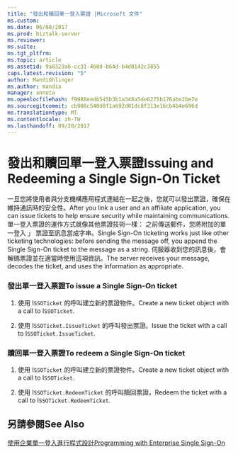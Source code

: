 ```yaml
---
title: "發出和贖回單一登入票證 |Microsoft 文件"
ms.custom: 
ms.date: 06/08/2017
ms.prod: biztalk-server
ms.reviewer: 
ms.suite: 
ms.tgt_pltfrm: 
ms.topic: article
ms.assetid: 9a0323a6-cc31-460d-b64d-b4d8142c3855
caps.latest.revision: "5"
author: MandiOhlinger
ms.author: mandia
manager: anneta
ms.openlocfilehash: f9988eedb545b3b1a348a5de6275b176abe2be7e
ms.sourcegitcommit: cb908c540d8f1a692d01dc8f313e16cb4b4e696d
ms.translationtype: MT
ms.contentlocale: zh-TW
ms.lasthandoff: 09/20/2017
---
```

# <a name="issuing-and-redeeming-a-single-sign-on-ticket"></a><span data-ttu-id="95e79-102">發出和贖回單一登入票證</span><span class="sxs-lookup"><span data-stu-id="95e79-102">Issuing and Redeeming a Single Sign-On Ticket</span></span>
<span data-ttu-id="95e79-103">一旦您將使用者與分支機構應用程式連結在一起之後，您就可以發出票證，確保在維持通訊時的安全性。</span><span class="sxs-lookup"><span data-stu-id="95e79-103">After you link a user and an affiliate application, you can issue tickets to help ensure security while maintaining communications.</span></span> <span data-ttu-id="95e79-104">單一登入票證的運作方式就像其他票證技術一樣： 之前傳送郵件，您將附加的單一登入 」 票證至訊息當成字串。</span><span class="sxs-lookup"><span data-stu-id="95e79-104">Single Sign-On ticketing works just like other ticketing technologies: before sending the message off, you append the Single Sign-On ticket to the message as a string.</span></span> <span data-ttu-id="95e79-105">伺服器收到您的訊息後，會解碼票證並在適當時使用這項資訊。</span><span class="sxs-lookup"><span data-stu-id="95e79-105">The server receives your message, decodes the ticket, and uses the information as appropriate.</span></span>  
  
### <a name="to-issue-a-single-sign-on-ticket"></a><span data-ttu-id="95e79-106">發出單一登入票證</span><span class="sxs-lookup"><span data-stu-id="95e79-106">To issue a Single Sign-On ticket</span></span>  
  
1.  <span data-ttu-id="95e79-107">使用 I`SSOTicket` 的呼叫建立新的票證物件。</span><span class="sxs-lookup"><span data-stu-id="95e79-107">Create a new ticket object with a call to I`SSOTicket`.</span></span>  
  
2.  <span data-ttu-id="95e79-108">使用 I`SSOTicket.IssueTicket` 的呼叫發出票證。</span><span class="sxs-lookup"><span data-stu-id="95e79-108">Issue the ticket with a call to I`SSOTicket.IssueTicket`.</span></span>  
  
### <a name="to-redeem-a-single-sign-on-ticket"></a><span data-ttu-id="95e79-109">贖回單一登入票證</span><span class="sxs-lookup"><span data-stu-id="95e79-109">To redeem a Single Sign-On ticket</span></span>  
  
1.  <span data-ttu-id="95e79-110">使用 I`SSOTicket` 的呼叫建立新的票證物件。</span><span class="sxs-lookup"><span data-stu-id="95e79-110">Create a new ticket object with a call to I`SSOTicket`.</span></span>  
  
2.  <span data-ttu-id="95e79-111">使用 I`SSOTicket.RedeemTicket` 的呼叫贖回票證。</span><span class="sxs-lookup"><span data-stu-id="95e79-111">Redeem the ticket with a call to I`SSOTicket.RedeemTicket`.</span></span>  
  
## <a name="see-also"></a><span data-ttu-id="95e79-112">另請參閱</span><span class="sxs-lookup"><span data-stu-id="95e79-112">See Also</span></span>  
 [<span data-ttu-id="95e79-113">使用企業單一登入進行程式設計</span><span class="sxs-lookup"><span data-stu-id="95e79-113">Programming with Enterprise Single Sign-On</span></span>](../core/programming-with-enterprise-single-sign-on.md)